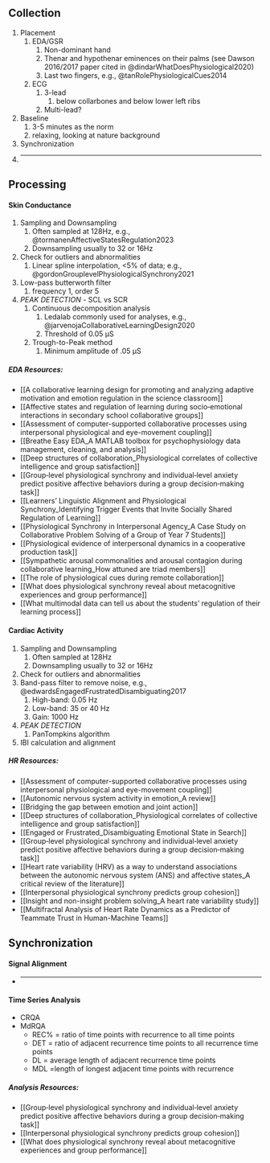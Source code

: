 
## Collection

1. Placement
	1. EDA/GSR
		1. Non-dominant hand
		2. Thenar and hypothenar eminences on their palms (see Dawson 2016/2017 paper cited in @dindarWhatDoesPhysiological2020)
		3. Last two fingers, e.g., @tanRolePhysiologicalCues2014
	2. ECG
		1. 3-lead
			1. below collarbones and below lower left ribs
		2. Multi-lead?
2. Baseline
	1. 3-5 minutes as the norm
	2. relaxing, looking at nature background
3. Synchronization
4. ***
## Processing
#### Skin Conductance

1. Sampling and Downsampling
	1. Often sampled at 128Hz, e.g., @tormanenAffectiveStatesRegulation2023
	2. Downsampling usually to 32 or 16Hz
2. Check for outliers and abnormalities
	1. Linear spline interpolation, <5% of data; e.g.,  @gordonGrouplevelPhysiologicalSynchrony2021
3. Low-pass butterworth filter
	1. frequency 1, order 5
4. *PEAK DETECTION* - SCL vs SCR
	1. Continuous decomposition analysis
		1. Ledalab commonly used for analyses, e.g., @jarvenojaCollaborativeLearningDesign2020
		2. Threshold of 0.05 μS
	2. Trough-to-Peak method
		1. Minimum amplitude of .05 μS


##### EDA Resources:
- [[A collaborative learning design for promoting and analyzing adaptive motivation and emotion regulation in the science classroom]]
- [[Affective states and regulation of learning during socio‐emotional interactions in secondary school collaborative groups]]
- [[Assessment of computer-supported collaborative processes using interpersonal physiological and eye-movement coupling]]
- [[Breathe Easy EDA_A MATLAB toolbox for psychophysiology data management, cleaning, and analysis]]
- [[Deep structures of collaboration_Physiological correlates of collective intelligence and group satisfaction]]
- [[Group‐level physiological synchrony and individual‐level anxiety predict positive affective behaviors during a group decision‐making task]]
- [[Learners’ Linguistic Alignment and Physiological Synchrony_Identifying Trigger Events that Invite Socially Shared Regulation of Learning]]
- [[Physiological Synchrony in Interpersonal Agency_A Case Study on Collaborative Problem Solving of a Group of Year 7 Students]]
- [[Physiological evidence of interpersonal dynamics in a cooperative production task]]
- [[Sympathetic arousal commonalities and arousal contagion during collaborative learning_How attuned are triad members]]
- [[The role of physiological cues during remote collaboration]]
- [[What does physiological synchrony reveal about metacognitive experiences and group performance]]
- [[What multimodal data can tell us about the students’ regulation of their learning process]]

#### Cardiac Activity

1. Sampling and Downsampling
	1. Often sampled at 128Hz
	2. Downsampling usually to 32 or 16Hz
2. Check for outliers and abnormalities
3. Band-pass filter to remove noise, e.g., @edwardsEngagedFrustratedDisambiguating2017
	1. High-band: 0.05 Hz 
	2. Low-band: 35 or 40 Hz
	3. Gain: 1000 Hz
5. *PEAK DETECTION*
	1. PanTompkins algorithm
6. IBI calculation and alignment

##### HR Resources:
- [[Assessment of computer-supported collaborative processes using interpersonal physiological and eye-movement coupling]]
- [[Autonomic nervous system activity in emotion_A review]]
- [[Bridging the gap between emotion and joint action]]
- [[Deep structures of collaboration_Physiological correlates of collective intelligence and group satisfaction]]
- [[Engaged or Frustrated_Disambiguating Emotional State in Search]]
- [[Group‐level physiological synchrony and individual‐level anxiety predict positive affective behaviors during a group decision‐making task]]
- [[Heart rate variability (HRV) as a way to understand associations between the autonomic nervous system (ANS) and affective states_A critical review of the literature]]
- [[Interpersonal physiological synchrony predicts group cohesion]]
- [[Insight and non-insight problem solving_A heart rate variability study]]
- [[Multifractal Analysis of Heart Rate Dynamics as a Predictor of Teammate Trust in Human-Machine Teams]]

## Synchronization

#### Signal Alignment
- ***

#### Time Series Analysis
- CRQA
- MdRQA
	- REC% = ratio of time points with recurrence to all time points
	- DET = ratio of adjacent recurrence time points to all recurrence time points
	- DL = average length of adjacent recurrence time points
	- MDL =length of longest adjacent time points with recurrence

##### Analysis Resources:
- [[Group‐level physiological synchrony and individual‐level anxiety predict positive affective behaviors during a group decision‐making task]]
- [[Interpersonal physiological synchrony predicts group cohesion]]
- [[What does physiological synchrony reveal about metacognitive experiences and group performance]]